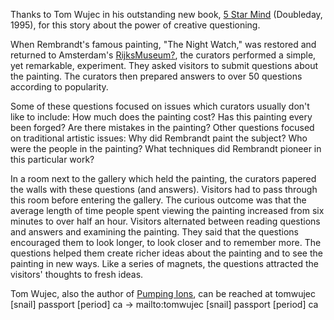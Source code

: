 <div id="wikitext">

<div style="display: none;">

Summary:the power of having good questions Parent:(Consulting.)<span
class="wikiword">[ChangeManagement](http://wiki.tamouse.org?n=Consulting.ChangeManagement?action=print)</span>
<span
class="wikiword">[IncludeMe](http://wiki.tamouse.org?n=Consulting.IncludeMe?action=edit)[?](http://wiki.tamouse.org?n=Consulting.IncludeMe?action=edit)</span>:[ChangeManagement](http://wiki.tamouse.org?n=Consulting.ChangeManagement?action=print)
Categories:[Articles](http://wiki.tamouse.org?n=Category.Articles) Tags:
questions, books

</div>

Thanks to Tom Wujec in his outstanding new book, [5 Star
Mind](http://www.goodreads.com/book/title/5%20Star%20Mind) (Doubleday,
1995), for this story about the power of creative questioning.

When Rembrandt's famous painting, "The Night Watch," was restored and
returned to Amsterdam's <span
class="wikiword">[RijksMuseum](http://wiki.tamouse.org?n=Consulting.RijksMuseum?action=edit)[?](http://wiki.tamouse.org?n=Consulting.RijksMuseum?action=edit)</span>,
the curators performed a simple, yet remarkable, experiment. They asked
visitors to submit questions about the painting. The curators then
prepared answers to over 50 questions according to popularity.

Some of these questions focused on issues which curators usually don't
like to include: How much does the painting cost? Has this painting
every been forged? Are there mistakes in the painting? Other questions
focused on traditional artistic issues: Why did Rembrandt paint the
subject? Who were the people in the painting? What techniques did
Rembrandt pioneer in this particular work?

In a room next to the gallery which held the painting, the curators
papered the walls with these questions (and answers). Visitors had to
pass through this room before entering the gallery. The curious outcome
was that the average length of time people spent viewing the painting
increased from six minutes to over half an hour. Visitors alternated
between reading questions and answers and examining the painting. They
said that the questions encouraged them to look longer, to look closer
and to remember more. The questions helped them create richer ideas
about the painting and to see the painting in new ways. Like a series of
magnets, the questions attracted the visitors' thoughts to fresh ideas.

Tom Wujec, also the author of [Pumping
Ions](http://www.goodreads.com/book/title/Pumping%20Ions), can be
reached at <span class="_deob"><span class="_t">tomwujec<span
class="_a"> [snail] </span>passport<span class="_d"> [period]
</span>ca</span> -\> <span class="_m">mailto:tomwujec<span class="_a">
[snail] </span>passport<span class="_d"> [period]
</span>ca</span></span>

</div>
